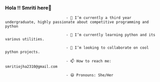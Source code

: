 ###                                         Hola !! Smriti here👋

                                - 🔭 I’m currently a third year undergraduate, highly passionate about competitive programming and python
                                
                                - 🌱 I’m currently learning python and its various utilities.
                                
                                - 👯 I’m looking to collaborate on cool python projects.
                                
                                - 📫 How to reach me: smritiojha2310@gmail.com
                                
                                - 😄 Pronouns: She/Her
